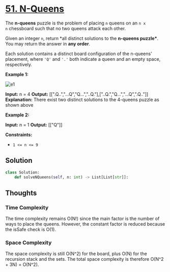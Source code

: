 # [51. N-Queens](https://leetcode.com/problems/n-queens/)

The **n-queens** puzzle is the problem of placing `n` queens on an `n x n` chessboard such that no two queens attack each other.

Given an integer `n`, return \*all distinct solutions to the **n-queens puzzle\***. You may return the answer in **any order**.

Each solution contains a distinct board configuration of the n-queens' placement, where `'Q'` and `'.'` both indicate a queen and an empty space, respectively.

**Example 1:**

![e1](https://assets.leetcode.com/uploads/2020/11/13/queens.jpg)

**Input:** n = 4
**Output:** [[".Q..","...Q","Q...","..Q."],["..Q.","Q...","...Q",".Q.."]]
**Explanation:** There exist two distinct solutions to the 4-queens puzzle as shown above

**Example 2:**

**Input:** n = 1
**Output:** [["Q"]]

**Constraints:**

- `1 <= n <= 9`

## Solution

```python
class Solution:
    def solveNQueens(self, n: int) -> List[List[str]]:
```

## Thoughts

### Time Complexity

The time complexity remains O(N!) since the main factor is the number of ways to place the queens. However, the constant factor is reduced because the isSafe check is O(1).

### Space Complexity

The space complexity is still O(N^2) for the board, plus O(N) for the recursion stack and the sets. The total space complexity is therefore O(N^2 + 3N) = O(N^2).
